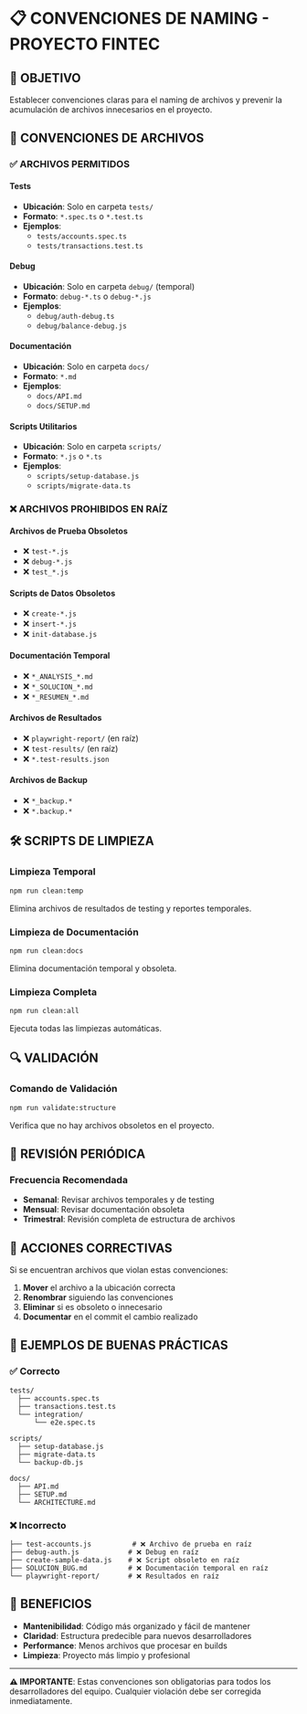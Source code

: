 # 📋 CONVENCIONES DE NAMING - PROYECTO FINTEC

## 🎯 OBJETIVO
Establecer convenciones claras para el naming de archivos y prevenir la acumulación de archivos innecesarios en el proyecto.

## 📁 CONVENCIONES DE ARCHIVOS

### ✅ **ARCHIVOS PERMITIDOS**

#### **Tests**
- **Ubicación**: Solo en carpeta `tests/`
- **Formato**: `*.spec.ts` o `*.test.ts`
- **Ejemplos**: 
  - `tests/accounts.spec.ts`
  - `tests/transactions.test.ts`

#### **Debug**
- **Ubicación**: Solo en carpeta `debug/` (temporal)
- **Formato**: `debug-*.ts` o `debug-*.js`
- **Ejemplos**:
  - `debug/auth-debug.ts`
  - `debug/balance-debug.js`

#### **Documentación**
- **Ubicación**: Solo en carpeta `docs/`
- **Formato**: `*.md`
- **Ejemplos**:
  - `docs/API.md`
  - `docs/SETUP.md`

#### **Scripts Utilitarios**
- **Ubicación**: Solo en carpeta `scripts/`
- **Formato**: `*.js` o `*.ts`
- **Ejemplos**:
  - `scripts/setup-database.js`
  - `scripts/migrate-data.ts`

### ❌ **ARCHIVOS PROHIBIDOS EN RAÍZ**

#### **Archivos de Prueba Obsoletos**
- ❌ `test-*.js`
- ❌ `debug-*.js`
- ❌ `test_*.js`

#### **Scripts de Datos Obsoletos**
- ❌ `create-*.js`
- ❌ `insert-*.js`
- ❌ `init-database.js`

#### **Documentación Temporal**
- ❌ `*_ANALYSIS_*.md`
- ❌ `*_SOLUCION_*.md`
- ❌ `*_RESUMEN_*.md`

#### **Archivos de Resultados**
- ❌ `playwright-report/` (en raíz)
- ❌ `test-results/` (en raíz)
- ❌ `*.test-results.json`

#### **Archivos de Backup**
- ❌ `*_backup.*`
- ❌ `*.backup.*`

## 🛠️ SCRIPTS DE LIMPIEZA

### **Limpieza Temporal**
```bash
npm run clean:temp
```
Elimina archivos de resultados de testing y reportes temporales.

### **Limpieza de Documentación**
```bash
npm run clean:docs
```
Elimina documentación temporal y obsoleta.

### **Limpieza Completa**
```bash
npm run clean:all
```
Ejecuta todas las limpiezas automáticas.

## 🔍 VALIDACIÓN

### **Comando de Validación**
```bash
npm run validate:structure
```
Verifica que no hay archivos obsoletos en el proyecto.

## 📅 REVISIÓN PERIÓDICA

### **Frecuencia Recomendada**
- **Semanal**: Revisar archivos temporales y de testing
- **Mensual**: Revisar documentación obsoleta
- **Trimestral**: Revisión completa de estructura de archivos

## 🚨 ACCIONES CORRECTIVAS

Si se encuentran archivos que violan estas convenciones:

1. **Mover** el archivo a la ubicación correcta
2. **Renombrar** siguiendo las convenciones
3. **Eliminar** si es obsoleto o innecesario
4. **Documentar** en el commit el cambio realizado

## 📝 EJEMPLOS DE BUENAS PRÁCTICAS

### ✅ **Correcto**
```
tests/
  ├── accounts.spec.ts
  ├── transactions.test.ts
  └── integration/
      └── e2e.spec.ts

scripts/
  ├── setup-database.js
  ├── migrate-data.ts
  └── backup-db.js

docs/
  ├── API.md
  ├── SETUP.md
  └── ARCHITECTURE.md
```

### ❌ **Incorrecto**
```
├── test-accounts.js          # ❌ Archivo de prueba en raíz
├── debug-auth.js            # ❌ Debug en raíz
├── create-sample-data.js    # ❌ Script obsoleto en raíz
├── SOLUCION_BUG.md          # ❌ Documentación temporal en raíz
└── playwright-report/       # ❌ Resultados en raíz
```

## 🎯 BENEFICIOS

- **Mantenibilidad**: Código más organizado y fácil de mantener
- **Claridad**: Estructura predecible para nuevos desarrolladores
- **Performance**: Menos archivos que procesar en builds
- **Limpieza**: Proyecto más limpio y profesional

---

**⚠️ IMPORTANTE**: Estas convenciones son obligatorias para todos los desarrolladores del equipo. Cualquier violación debe ser corregida inmediatamente.
